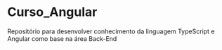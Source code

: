 # Curso_Angular
Repositório para desenvolver conhecimento da linguagem TypeScript e Angular como base na área Back-End 
